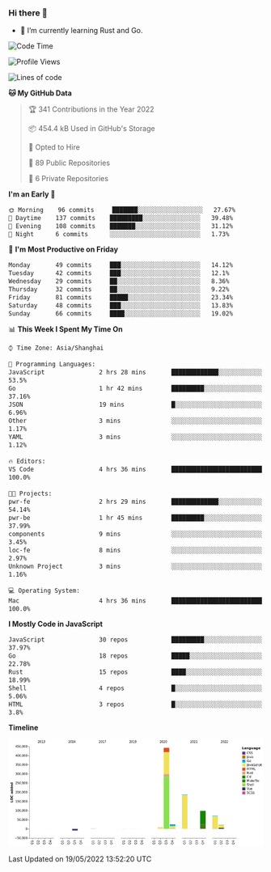 ### Hi there 👋

- 🌱 I’m currently learning Rust and Go.

<!--START_SECTION:waka-->
![Code Time](http://img.shields.io/badge/Code%20Time-379%20hrs%2042%20mins-blue)

![Profile Views](http://img.shields.io/badge/Profile%20Views-0-blue)

![Lines of code](https://img.shields.io/badge/From%20Hello%20World%20I%27ve%20Written-852%20Thousand%20lines%20of%20code-blue)

**🐱 My GitHub Data** 

> 🏆 341 Contributions in the Year 2022
 > 
> 📦 454.4 kB Used in GitHub's Storage 
 > 
> 💼 Opted to Hire
 > 
> 📜 89 Public Repositories 
 > 
> 🔑 6 Private Repositories  
 > 
**I'm an Early 🐤** 

```text
🌞 Morning    96 commits     ███████░░░░░░░░░░░░░░░░░░   27.67% 
🌆 Daytime    137 commits    █████████░░░░░░░░░░░░░░░░   39.48% 
🌃 Evening    108 commits    ███████░░░░░░░░░░░░░░░░░░   31.12% 
🌙 Night      6 commits      ░░░░░░░░░░░░░░░░░░░░░░░░░   1.73%

```
📅 **I'm Most Productive on Friday** 

```text
Monday       49 commits     ███░░░░░░░░░░░░░░░░░░░░░░   14.12% 
Tuesday      42 commits     ███░░░░░░░░░░░░░░░░░░░░░░   12.1% 
Wednesday    29 commits     ██░░░░░░░░░░░░░░░░░░░░░░░   8.36% 
Thursday     32 commits     ██░░░░░░░░░░░░░░░░░░░░░░░   9.22% 
Friday       81 commits     █████░░░░░░░░░░░░░░░░░░░░   23.34% 
Saturday     48 commits     ███░░░░░░░░░░░░░░░░░░░░░░   13.83% 
Sunday       66 commits     ████░░░░░░░░░░░░░░░░░░░░░   19.02%

```


📊 **This Week I Spent My Time On** 

```text
⌚︎ Time Zone: Asia/Shanghai

💬 Programming Languages: 
JavaScript               2 hrs 28 mins       █████████████░░░░░░░░░░░░   53.5% 
Go                       1 hr 42 mins        █████████░░░░░░░░░░░░░░░░   37.16% 
JSON                     19 mins             █░░░░░░░░░░░░░░░░░░░░░░░░   6.96% 
Other                    3 mins              ░░░░░░░░░░░░░░░░░░░░░░░░░   1.17% 
YAML                     3 mins              ░░░░░░░░░░░░░░░░░░░░░░░░░   1.12%

🔥 Editors: 
VS Code                  4 hrs 36 mins       █████████████████████████   100.0%

🐱‍💻 Projects: 
pwr-fe                   2 hrs 29 mins       █████████████░░░░░░░░░░░░   54.14% 
pwr-be                   1 hr 45 mins        █████████░░░░░░░░░░░░░░░░   37.99% 
components               9 mins              ░░░░░░░░░░░░░░░░░░░░░░░░░   3.45% 
loc-fe                   8 mins              ░░░░░░░░░░░░░░░░░░░░░░░░░   2.97% 
Unknown Project          3 mins              ░░░░░░░░░░░░░░░░░░░░░░░░░   1.16%

💻 Operating System: 
Mac                      4 hrs 36 mins       █████████████████████████   100.0%

```

**I Mostly Code in JavaScript** 

```text
JavaScript               30 repos            █████████░░░░░░░░░░░░░░░░   37.97% 
Go                       18 repos            █████░░░░░░░░░░░░░░░░░░░░   22.78% 
Rust                     15 repos            ████░░░░░░░░░░░░░░░░░░░░░   18.99% 
Shell                    4 repos             █░░░░░░░░░░░░░░░░░░░░░░░░   5.06% 
HTML                     3 repos             █░░░░░░░░░░░░░░░░░░░░░░░░   3.8%

```


**Timeline**

![Chart not found](https://raw.githubusercontent.com/elton/elton/main/charts/bar_graph.png) 


 Last Updated on 19/05/2022 13:52:20 UTC
<!--END_SECTION:waka-->

<!--
**elton/elton** is a ✨ _special_ ✨ repository because its `README.md` (this file) appears on your GitHub profile.

Here are some ideas to get you started:

- 🔭 I’m currently working on ...
- 🌱 I’m currently learning ...
- 👯 I’m looking to collaborate on ...
- 🤔 I’m looking for help with ...
- 💬 Ask me about ...
- 📫 How to reach me: ...
- 😄 Pronouns: ...
- ⚡ Fun fact: ...
-->
